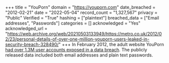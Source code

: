 +++
title = "YouPorn"
domain = "https://youporn.com"
date_breached = "2012-02-21"
date = "2022-05-04"
record_count = "1,327,567"
privacy = "Public"
Verified = "True"
hashing = ["plaintext"]
breached_data = ["Email addresses", "Passwords"]
categories = []
acknowledged = "Yes"
acknowledged_url = "https://web.archive.org/web/20210503133949/https://metro.co.uk/2012/02/23/personal-details-of-over-one-million-youporn-users-leaked-in-security-breach-328490/"
+++
In February 2012, the adult website YouPorn <a href="http://www.huffingtonpost.com/2012/02/22/youporn-hacked-email-addresses-passwords_n_1294502.html" target="_blank" rel="noopener">had over 1.3M user accounts exposed in a data breach</a>. The publicly released data included both email addresses and plain text passwords.
